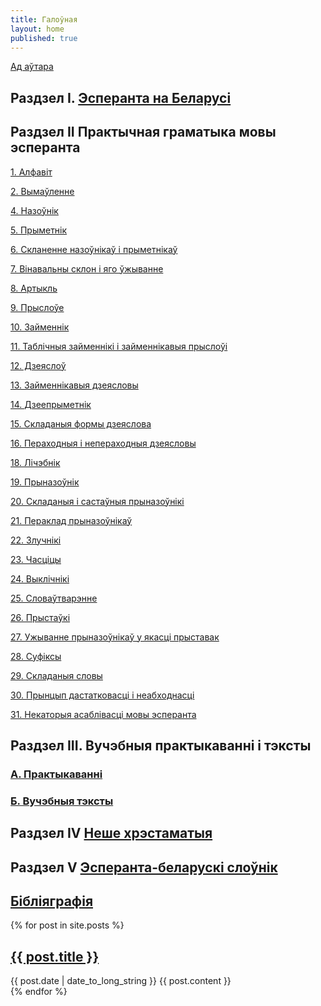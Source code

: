 ```yaml
---
title: Галоўная
layout: home
published: true
---
```

[Ад аўтара](/2018/06/05/00.html)

## Раздзел I. [Эсперанта на Беларусі](/2018/06/05/02.html)

## Раздзел II Практычная граматыка мовы эсперанта

[1. Алфавіт](/2018/06/05/05.html)

[2. Вымаўленне](/2018/06/05/06.html)

[4. Назоўнік](/2018/06/05/08.html)

[5. Прыметнік](/2018/06/05/09.html)

[6. Скланенне назоўнікаў і прыметнікаў](/2018/06/05/10.html)

[7. Вінавальны склон і яго ўжыванне](/2018/06/05/11.html)

[8. Артыкль](/2018/06/05/12.html)

[9. Прыслоўе](/2018/06/05/13.html)

[10. Займеннік](/2018/06/05/14.html)

[11. Таблічныя займеннікі і займеннікавыя прыслоўі](/2018/06/05/15.html)

[12. Дзеяслоў](/2018/06/05/16.html)

[13. Займеннікавыя дзеясловы](/2018/06/05/17.html)

[14. Дзеепрыметнік](/2018/06/05/18.html)

[15. Складаныя формы дзеяслова](/2018/06/05/19.html)

[16. Пераходныя і непераходныя дзеясловы](/2018/06/05/20.html)

[18. Лічэбнік](/2018/06/05/22.html)

[19. Прыназоўнік](/2018/06/05/23.html)

[20. Складаныя і састаўныя прыназоўнікі](/2018/06/05/24.html)

[21. Пераклад прыназоўнікаў](/2018/06/05/25.html)

[22. Злучнікі](/2018/06/05/26.html)

[23. Часціцы](/2018/06/05/27.html)

[24. Выклічнікі](/2018/06/05/28.html)

[25. Словаўтварэнне](/2018/06/05/29.html)

[26. Прыстаўкі](/2018/06/05/30.html)

[27. Ужыванне прыназоўнікаў у якасці прыставак](/2018/06/05/31.html)

[28. Суфіксы](/2018/06/05/32.html)

[29. Складаныя словы](/2018/06/05/33.html)

[30. Прынцып дастатковасці і неабходнасці](/2018/06/05/34.html)

[31. Некаторыя асаблівасці мовы эсперанта](/2018/06/05/35.html)

## Раздзел III. Вучэбныя практыкаванні і тэксты

### [А. Практыкаванні](/2018/06/05/38.html)

### [Б. Вучэбныя тэксты](/2018/06/05/39.html)

## Раздзел IV [Неше хрэстаматыя](/2018/06/05/41.html)

## Раздзел V [Эсперанта-беларускі слоўнік](/2018/06/05/43.html)

## [Бібліяграфія](/2018/06/05/44.html)


  {% for post in site.posts %}
  <article>
    <h2>
      <a href="{{ post.url }}">
        {{ post.title }}
      </a>
    </h2>
    <time datetime="{{ post.date | date: "%Y-%m-%d" }}">{{ post.date | date_to_long_string }}</time>
    {{ post.content }}
  </article>
{% endfor %}
 
